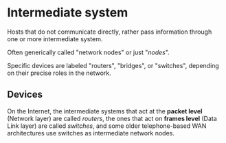 # Intermediate system

Hosts that do not communicate directly, rather pass information through one or more intermediate system.

Often generically called "network nodes" or just "_nodes_".

Specific devices are labeled "routers", "bridges", or "switches", depending on their precise roles in the network.

## Devices

On the Internet, the intermediate systems that act at the __packet level__ (Network layer) are called _routers_, the ones that act on __frames level__ (Data Link layer) are called _switches_, and some older telephone-based WAN architectures use switches as intermediate network nodes.